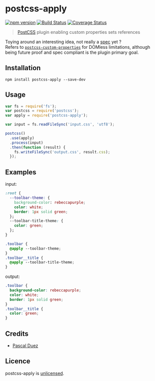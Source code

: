 # postcss-apply

[![npm version][npm-image]][npm-url]
[![Build Status][travis-image]][travis-url]
[![Coverage Status][coveralls-image]][coveralls-url]


> [PostCSS] plugin enabling custom properties sets references

Toying around an interesting idea, not really a [spec] yet ?  
Refers to [`postcss-custom-properties`](https://github.com/postcss/postcss-custom-properties#postcss-custom-properties-) for DOMless limitations, although being future proof and spec compliant is the plugin primary goal.


## Installation

```
npm install postcss-apply --save-dev
```


## Usage

```js
var fs = require('fs');
var postcss = require('postcss');
var apply = require('postcss-apply');

var input = fs.readFileSync('input.css', 'utf8');

postcss()
  .use(apply)
  .process(input)
  .then(function (result) {
    fs.writeFileSync('output.css', result.css);
  });
```

## Examples

input:
```css
:root {
  --toolbar-theme: {
    background-color: rebeccapurple;
    color: white;
    border: 1px solid green;
  };
  --toolbar-title-theme: {
    color: green;
  };
}

.toolbar {
  @apply --toolbar-theme;
}
.toolbar__title {
  @apply --toolbar-title-theme;
}
```

output:
```css
.toolbar {
  background-color: rebeccapurple;
  color: white;
  border: 1px solid green;
}
.toolbar__title {
  color: green;
}
```


## Credits

* [Pascal Duez](https://twitter.com/pascalduez)


## Licence

postcss-apply is [unlicensed](http://unlicense.org/).



[PostCSS]: https://github.com/postcss/postcss

[npm-url]: https://www.npmjs.org/package/postcss-apply
[npm-image]: http://img.shields.io/npm/v/postcss-apply.svg?style=flat-square
[travis-url]: https://travis-ci.org/pascalduez/postcss-apply?branch=master
[travis-image]: http://img.shields.io/travis/pascalduez/postcss-apply.svg?style=flat-square
[coveralls-url]: https://coveralls.io/r/pascalduez/postcss-apply
[coveralls-image]: https://img.shields.io/coveralls/pascalduez/postcss-apply.svg?style=flat-square
[depstat-url]: https://david-dm.org/pascalduez/postcss-apply
[depstat-image]: https://david-dm.org/pascalduez/postcss-apply.svg?style=flat-square
[license-image]: http://img.shields.io/npm/l/postcss-apply.svg?style=flat-square
[license-url]: UNLICENSE
[spec]: https://tabatkins.github.io/specs/css-apply-rule
